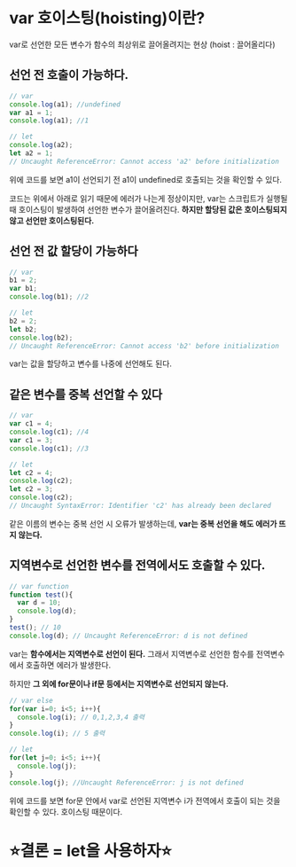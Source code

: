 # var 호이스팅(hoisting)이란?

var로 선언한 모든 변수가 함수의 최상위로 끌어올려지는 현상 (hoist : 끌어올리다)

## 선언 전 호출이 가능하다.

```jsx
// var
console.log(a1); //undefined
var a1 = 1;
console.log(a1); //1

// let
console.log(a2);
let a2 = 1;
// Uncaught ReferenceError: Cannot access 'a2' before initialization
```

위에 코드를 보면 a1이 선언되기 전 a1이 undefined로 호출되는 것을 확인할 수 있다.

코드는 위에서 아래로 읽기 때문에 에러가 나는게 정상이지만, var는 스크립트가 실행될 때 호이스팅이 발생하여 선언한 변수가 끌어올려진다. **하지만 할당된 값은 호이스팅되지 않고 선언만 호이스팅된다.**

## 선언 전 값 할당이 가능하다

```jsx
// var
b1 = 2;
var b1;
console.log(b1); //2

// let
b2 = 2;
let b2;
console.log(b2);
// Uncaught ReferenceError: Cannot access 'b2' before initialization
```

var는 값을 할당하고 변수를 나중에 선언해도 된다.

## 같은 변수를 중복 선언할 수 있다

```jsx
// var
var c1 = 4;
console.log(c1); //4
var c1 = 3;
console.log(c1); //3

// let
let c2 = 4;
console.log(c2);
let c2 = 3;
console.log(c2);
// Uncaught SyntaxError: Identifier 'c2' has already been declared
```

같은 이름의 변수는 중복 선언 시 오류가 발생하는데, **var는 중복 선언을 해도 에러가 뜨지 않는다.**

## 지역변수로 선언한 변수를 전역에서도 호출할 수 있다.

```jsx
// var function
function test(){
  var d = 10;
  console.log(d);
}
test(); // 10
console.log(d); // Uncaught ReferenceError: d is not defined
```

var는 **함수에서는 지역변수로 선언이 된다.** 그래서 지역변수로 선언한 함수를 전역변수에서 호출하면 에러가 발생한다.

하지만 **그 외에 for문이나 if문 등에서는 지역변수로 선언되지 않는다.**

```jsx
// var else
for(var i=0; i<5; i++){
  console.log(i); // 0,1,2,3,4 출력
}
console.log(i); // 5 출력

// let
for(let j=0; i<5; i++){
  console.log(j);
}
console.log(j); //Uncaught ReferenceError: j is not defined
```

위에 코드를 보면 for문 안에서 var로 선언된 지역변수 i가 전역에서 호출이 되는 것을 확인할 수 있다. 호이스팅 때문이다.

# ⭐결론 = let을 사용하자⭐

